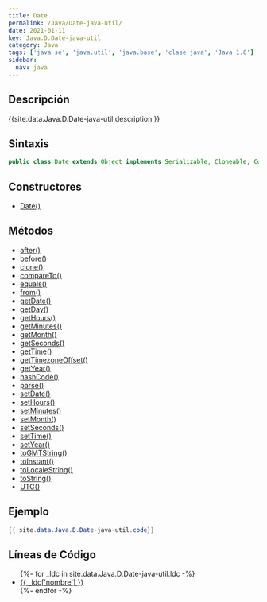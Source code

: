 ```yaml
---
title: Date
permalink: /Java/Date-java-util/
date: 2021-01-11
key: Java.D.Date-java-util
category: Java
tags: ['java se', 'java.util', 'java.base', 'clase java', 'Java 1.0']
sidebar: 
  nav: java
---
```


## Descripción
{{site.data.Java.D.Date-java-util.description }}

## Sintaxis
~~~java
public class Date extends Object implements Serializable, Cloneable, Comparable<Date>
~~~

## Constructores
* [Date()](/Java/Date-java-util/Date/)

## Métodos
* [after()](/Java/Date-java-util/after)
* [before()](/Java/Date-java-util/before)
* [clone()](/Java/Date-java-util/clone)
* [compareTo()](/Java/Date-java-util/compareTo)
* [equals()](/Java/Date-java-util/equals)
* [from()](/Java/Date-java-util/from)
* [getDate()](/Java/Date-java-util/getDate)
* [getDay()](/Java/Date-java-util/getDay)
* [getHours()](/Java/Date-java-util/getHours)
* [getMinutes()](/Java/Date-java-util/getMinutes)
* [getMonth()](/Java/Date-java-util/getMonth)
* [getSeconds()](/Java/Date-java-util/getSeconds)
* [getTime()](/Java/Date-java-util/getTime)
* [getTimezoneOffset()](/Java/Date-java-util/getTimezoneOffset)
* [getYear()](/Java/Date-java-util/getYear)
* [hashCode()](/Java/Date-java-util/hashCode)
* [parse()](/Java/Date-java-util/parse)
* [setDate()](/Java/Date-java-util/setDate)
* [setHours()](/Java/Date-java-util/setHours)
* [setMinutes()](/Java/Date-java-util/setMinutes)
* [setMonth()](/Java/Date-java-util/setMonth)
* [setSeconds()](/Java/Date-java-util/setSeconds)
* [setTime()](/Java/Date-java-util/setTime)
* [setYear()](/Java/Date-java-util/setYear)
* [toGMTString()](/Java/Date-java-util/toGMTString)
* [toInstant()](/Java/Date-java-util/toInstant)
* [toLocaleString()](/Java/Date-java-util/toLocaleString)
* [toString()](/Java/Date-java-util/toString)
* [UTC()](/Java/Date-java-util/UTC)

## Ejemplo
~~~java
{{ site.data.Java.D.Date-java-util.code}}
~~~

## Líneas de Código
<ul>
{%- for _ldc in site.data.Java.D.Date-java-util.ldc -%}
   <li>
       <a href="{{_ldc['url'] }}">{{ _ldc['nombre'] }}</a>
   </li>
{%- endfor -%}
</ul>
